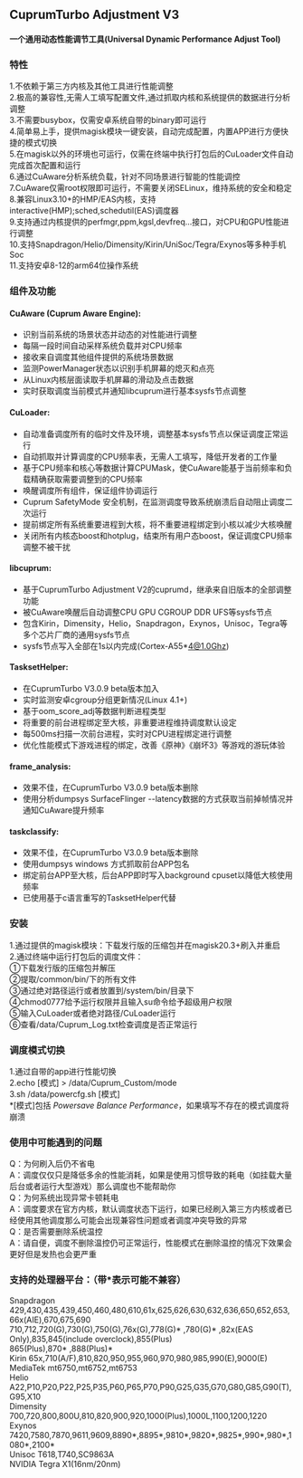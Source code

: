 ## CuprumTurbo Adjustment V3  
#### 一个通用动态性能调节工具(Universal Dynamic Performance Adjust Tool)  
### 特性  
1.不依赖于第三方内核及其他工具进行性能调整  
2.极高的兼容性,无需人工填写配置文件,通过抓取内核和系统提供的数据进行分析调整  
3.不需要busybox，仅需安卓系统自带的binary即可运行  
4.简单易上手，提供magisk模块一键安装，自动完成配置，内置APP进行方便快捷的模式切换  
5.在magisk以外的环境也可运行，仅需在终端中执行打包后的CuLoader文件自动完成首次配置和运行  
6.通过CuAware分析系统负载，针对不同场景进行智能的性能调控  
7.CuAware仅需root权限即可运行，不需要关闭SELinux，维持系统的安全和稳定  
8.兼容Linux3.10+的HMP/EAS内核，支持interactive(HMP);sched,schedutil(EAS)调度器  
9.支持通过内核提供的perfmgr,ppm,kgsl,devfreq...接口，对CPU和GPU性能进行调整  
10.支持Snapdragon/Helio/Dimensity/Kirin/UniSoc/Tegra/Exynos等多种手机Soc  
11.支持安卓8-12的arm64位操作系统  
### 组件及功能  
#### CuAware (Cuprum Aware Engine):  
- 识别当前系统的场景状态并动态的对性能进行调整  
- 每隔一段时间自动采样系统负载并对CPU频率
- 接收来自调度其他组件提供的系统场景数据
- 监测PowerManager状态以识别手机屏幕的熄灭和点亮  
- 从Linux内核层面读取手机屏幕的滑动及点击数据  
- 实时获取调度当前模式并通知libcuprum进行基本sysfs节点调整  
#### CuLoader:
- 自动准备调度所有的临时文件及环境，调整基本sysfs节点以保证调度正常运行  
- 自动抓取并计算调度的CPU频率表，无需人工填写，降低开发者的工作量  
- 基于CPU频率和核心等数据计算CPUMask，使CuAware能基于当前频率和负载精确获取需要调整到的CPU频率  
- 唤醒调度所有组件，保证组件协调运行  
- Cuprum SafetyMode 安全机制，在监测调度导致系统崩溃后自动阻止调度二次运行  
- 提前绑定所有系统重要进程到大核，将不重要进程绑定到小核以减少大核唤醒
- 关闭所有内核态boost和hotplug，结束所有用户态boost，保证调度CPU频率调整不被干扰
#### libcuprum:
- 基于CuprumTurbo Adjustment V2的cuprumd，继承来自旧版本的全部调整功能  
- 被CuAware唤醒后自动调整CPU GPU CGROUP DDR UFS等sysfs节点  
- 包含Kirin，Dimensity，Helio，Snapdragon，Exynos，Unisoc，Tegra等多个芯片厂商的通用sysfs节点  
- sysfs节点写入全部在1s以内完成(Cortex-A55*4@1.0Ghz)  
#### TasksetHelper:
- 在CuprumTurbo V3.0.9 beta版本加入  
- 实时监测安卓cgroup分组更新情况(Linux 4.1+)  
- 基于oom_score_adj等数据判断进程类型  
- 将重要的前台进程绑定至大核，非重要进程维持调度默认设定  
- 每500ms扫描一次前台进程，实时对CPU进程绑定进行调整  
- 优化性能模式下游戏进程的绑定，改善《原神》《崩坏3》等游戏的游玩体验  
#### frame_analysis:
- 效果不佳，在CuprumTurbo V3.0.9 beta版本删除  
- 使用分析dumpsys SurfaceFlinger --latency数据的方式获取当前掉帧情况并通知CuAware提升频率  
#### taskclassify:
- 效果不佳，在CuprumTurbo V3.0.9 beta版本删除  
- 使用dumpsys windows 方式抓取前台APP包名
- 绑定前台APP至大核，后台APP即时写入background cpuset以降低大核使用频率
- 已使用基于c语言重写的TasksetHelper代替
### 安装  
1.通过提供的magisk模块：下载发行版的压缩包并在magisk20.3+刷入并重启  
2.通过终端中运行打包后的调度文件：  
①下载发行版的压缩包并解压  
②提取/common/bin/下的所有文件  
③通过绝对路径运行或者放置到/system/bin/目录下  
④chmod0777给予运行权限并且输入su命令给予超级用户权限  
⑤输入CuLoader或者绝对路径/CuLoader运行  
⑥查看/data/Cuprum_Log.txt检查调度是否正常运行  
### 调度模式切换  
1.通过自带的app进行性能切换  
2.echo [模式] > /data/Cuprum_Custom/mode  
3.sh /data/powercfg.sh [模式]  
*[模式]包括 *Powersave Balance Performance*，如果填写不存在的模式调度将崩溃
### 使用中可能遇到的问题  
Q：为何刷入后仍不省电  
A：调度仅仅只是降低多余的性能消耗，如果是使用习惯导致的耗电（如挂载大量后台或者运行大型游戏）那么调度也不能帮助你  
Q：为何系统出现异常卡顿耗电  
A：调度要求在官方内核，默认调度状态下运行，如果已经刷入第三方内核或者已经使用其他调度那么可能会出现兼容性问题或者调度冲突导致的异常  
Q：是否需要删除系统温控  
A：请自便，调度不删除温控仍可正常运行，性能模式在删除温控的情况下效果会更好但是发热也会更严重  
### 支持的处理器平台：（带*表示可能不兼容）  
Snapdragon 429,430,435,439,450,460,480,610,61x,625,626,630,632,636,650,652,653,66x(AIE),670,675,690  
710,712,720(G),730(G),750(G),76x(G),778(G)* ,780(G)* ,82x(EAS Only),835,845(include overclock),855(Plus)  
865(Plus),870* ,888(Plus)*  
Kirin 65x,710(A/F),810,820,950,955,960,970,980,985,990(E),9000(E)  
MediaTek mt6750,mt6752,mt6753  
Helio A22,P10,P20,P22,P25,P35,P60,P65,P70,P90,G25,G35,G70,G80,G85,G90(T),G95,X10  
Dimensity 700,720,800,800U,810,820,900,920,1000(Plus),1000L,1100,1200,1220  
Exynos 7420,7580,7870,9611,9609,8890*,8895*,9810*,9820*,9825*,990*,980*,1080*,2100*  
Unisoc T618,T740,SC9863A  
NVIDIA Tegra X1(16nm/20nm)
